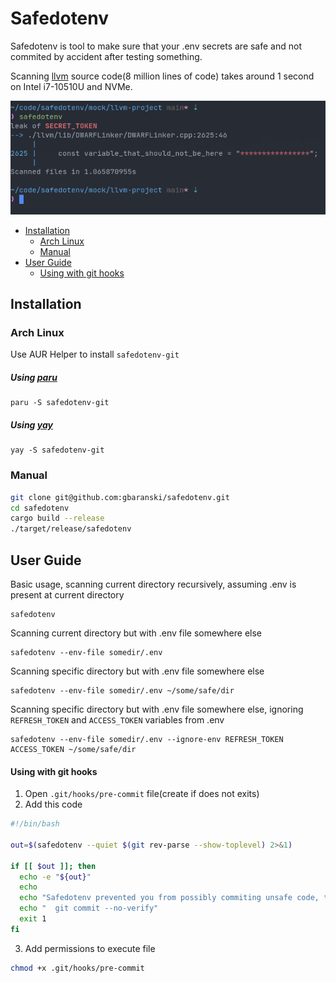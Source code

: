 # Safedotenv

Safedotenv is tool to make sure that your .env secrets are safe and not commited by accident after testing something.

Scanning [llvm](https://github.com/llvm/llvm-project) source code(8 million lines of code) takes around 1 second on Intel i7-10510U and NVMe.

![scanning-llvm](docs/scanning-llvm.png)

- [Installation](#installation)
  * [Arch Linux](#arch-linux)
  * [Manual](#manual)
- [User Guide](#user-guide)
  * [Using with git hooks](#using-with-git-hooks)

## Installation

### Arch Linux

Use AUR Helper to install `safedotenv-git`

##### Using [paru](https://github.com/Morganamilo/paru)
```
paru -S safedotenv-git
```

##### Using [yay](https://github.com/Jguer/yay)
```
yay -S safedotenv-git
```

### Manual

```zsh
git clone git@github.com:gbaranski/safedotenv.git
cd safedotenv
cargo build --release
./target/release/safedotenv
```

## User Guide

Basic usage, scanning current directory recursively, assuming .env is present at current directory

```
safedotenv
```

Scanning current directory but with .env file somewhere else

```
safedotenv --env-file somedir/.env
```

Scanning specific directory but with .env file somewhere else

```
safedotenv --env-file somedir/.env ~/some/safe/dir
```


Scanning specific directory but with .env file somewhere else, ignoring `REFRESH_TOKEN` and `ACCESS_TOKEN` variables from .env

```
safedotenv --env-file somedir/.env --ignore-env REFRESH_TOKEN ACCESS_TOKEN ~/some/safe/dir
```

#### Using with git hooks

1. Open `.git/hooks/pre-commit` file(create if does not exits)
2. Add this code
```bash
#!/bin/bash

out=$(safedotenv --quiet $(git rev-parse --show-toplevel) 2>&1)

if [[ $out ]]; then
  echo -e "${out}"
  echo
  echo "Safedotenv prevented you from possibly commiting unsafe code, to ignore that, use"
  echo "  git commit --no-verify"
  exit 1
fi
```
3. Add permissions to execute file
```bash
chmod +x .git/hooks/pre-commit
```
